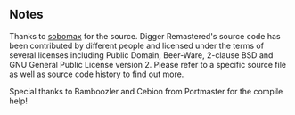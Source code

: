 ## Notes

Thanks to [sobomax](https://github.com/sobomax/digger) for the source.
Digger Remastered's source code has been contributed by different people and licensed under the terms of several licenses including Public Domain, Beer-Ware, 2-clause BSD and GNU General Public License version 2. Please refer to a specific source file as well as source code history to find out more.

Special thanks to Bamboozler and Cebion from Portmaster for the compile help!
